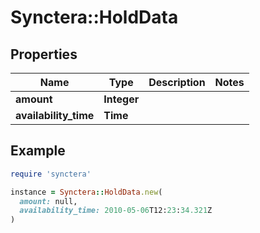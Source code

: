 # Synctera::HoldData

## Properties

| Name | Type | Description | Notes |
| ---- | ---- | ----------- | ----- |
| **amount** | **Integer** |  |  |
| **availability_time** | **Time** |  |  |

## Example

```ruby
require 'synctera'

instance = Synctera::HoldData.new(
  amount: null,
  availability_time: 2010-05-06T12:23:34.321Z
)
```

